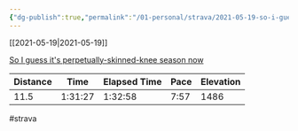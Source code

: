```yaml
---
{"dg-publish":true,"permalink":"/01-personal/strava/2021-05-19-so-i-guess-it-s-perpetually-skinned-knee-season-now/"}
---
```



[[2021-05-19\|2021-05-19]]

[So I guess it's perpetually-skinned-knee season now](https://www.strava.com/activities/5325968128)

| Distance | Time    | Elapsed Time | Pace | Elevation |
| -------- | ------- | ------------ | ---- | --------- |
| 11.5     | 1:31:27 | 1:32:58      | 7:57 | 1486      |




#strava
